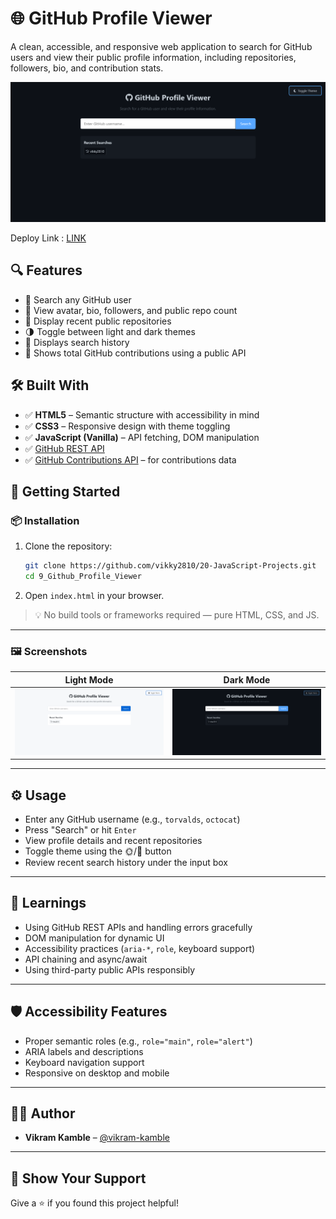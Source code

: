 # 🌐 GitHub Profile Viewer

A clean, accessible, and responsive web application to search for GitHub users and view their public profile information, including repositories, followers, bio, and contribution stats.

![GitHub Profile Viewer Demo](preview.gif)

Deploy Link : [LINK](github-profile-viewer-livid.vercel.app)

## 🔍 Features

- 🔎 Search any GitHub user
- 👤 View avatar, bio, followers, and public repo count
- 📁 Display recent public repositories
- 🌗 Toggle between light and dark themes
- 📜 Displays search history
- 🔁 Shows total GitHub contributions using a public API

## 🛠️ Built With

- ✅ **HTML5** – Semantic structure with accessibility in mind
- ✅ **CSS3** – Responsive design with theme toggling
- ✅ **JavaScript (Vanilla)** – API fetching, DOM manipulation
- ✅ [GitHub REST API](https://docs.github.com/en/rest)
- ✅ [GitHub Contributions API](https://github-contributions-api.deno.dev/) – for contributions data

## 🚀 Getting Started

### 📦 Installation

1. Clone the repository:
   ```bash
   git clone https://github.com/vikky2810/20-JavaScript-Projects.git
   cd 9_Github_Profile_Viewer
   ```

2. Open `index.html` in your browser.

> 💡 No build tools or frameworks required — pure HTML, CSS, and JS.

---

### 🖼️ Screenshots

| Light Mode | Dark Mode |
|------------|-----------|
| ![Light](preview-lg.png) | ![Dark](preview.gif) |

---

## ⚙️ Usage

- Enter any GitHub username (e.g., `torvalds`, `octocat`)
- Press "Search" or hit `Enter`
- View profile details and recent repositories
- Toggle theme using the 🌞/🌙 button
- Review recent search history under the input box

---

## 🧠 Learnings

- Using GitHub REST APIs and handling errors gracefully
- DOM manipulation for dynamic UI
- Accessibility practices (`aria-*`, `role`, keyboard support)
- API chaining and async/await
- Using third-party public APIs responsibly

---

## 🛡️ Accessibility Features

- Proper semantic roles (e.g., `role="main"`, `role="alert"`)
- ARIA labels and descriptions
- Keyboard navigation support
- Responsive on desktop and mobile

---

## 🧑‍💻 Author

- **Vikram Kamble** – [@vikram-kamble](https://github.com/vikky2810)

---


## 🌟 Show Your Support

Give a ⭐️ if you found this project helpful!

